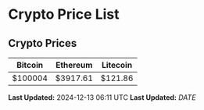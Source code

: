 # Crypto Price List

## Crypto Prices
| Bitcoin | Ethereum | Litecoin |
| ------- | -------- | -------- |
| $100004 | $3917.61 | $121.86 |
**Last Updated:** 2024-12-13 06:11 UTC
**Last Updated:** $DATE$
